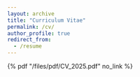 ```yaml
---
layout: archive
title: "Curriculum Vitae"
permalink: /cv/
author_profile: true
redirect_from:
  - /resume
---
```


 {% pdf "/files/pdf/CV_2025.pdf" no_link %}